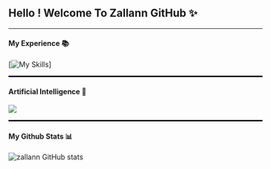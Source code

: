 ## Hello ! Welcome To Zallann GitHub ✨ 

***

#### My Experience 📚

[![My Skills](https://skillicons.dev/icons?i=kotlin,androidstudio,nodejs,postgres,vscode)]


<hr style="border : 0; height : 3px; ">

#### Artificial Intelligence 📢

<img src="https://img.shields.io/badge/ChatGPT-74aa9c?style=for-the-badge&logo=openai&logoColor=white"/>

<hr style="border : 0; height : 3px; ">

#### My Github Stats 📊

![zallann GitHub stats](https://github-readme-stats.vercel.app/api?username=zallann&show_icons=true&theme=tokyonight)


<!--
**zallann/zallann** is a ✨ _special_ ✨ repository because its `README.md` (this file) appears on your GitHub profile.

Here are some ideas to get you started:

- 🔭 I’m currently working on ...
- 🌱 I’m currently learning ...
- 👯 I’m looking to collaborate on ...
- 🤔 I’m looking for help with ...
- 💬 Ask me about ...
- 📫 How to reach me: ...
- 😄 Pronouns: ...
- ⚡ Fun fact: ...
-->


